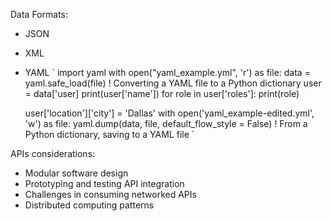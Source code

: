 
Data Formats:
 - JSON
 - XML
 - YAML
`    import yaml
    with open("yaml_example.yml", 'r') as file:
        data = yaml.safe_load(file)                         ! Converting a YAML file to a Python dictionary
    user = data['user]
    print(user['name'])
    for role in user['roles']:
    print(role)



    user['location']['city'] = 'Dallas'
    with open('yaml_example-edited.yml', 'w') as file:
        yaml.dump(data, file, default_flow_style = False)   ! From a Python dictionary, saving to a YAML file
`


APIs considerations:
 - Modular software design
 - Prototyping and testing API integration
 - Challenges in consuming networked APIs
 - Distributed computing patterns


